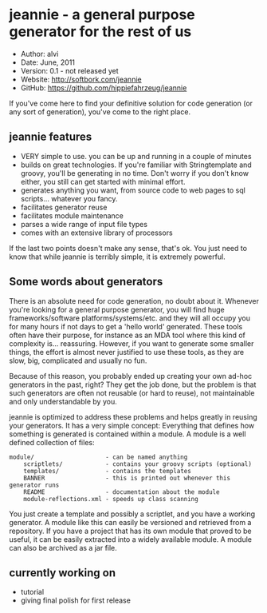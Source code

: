 jeannie - a general purpose generator for the rest of us
========================================================

* Author:    alvi
* Date:      June, 2011
* Version:   0.1 - not released yet
* Website:   <http://softbork.com/jeannie>
* GitHub:    <https://github.com/hippiefahrzeug/jeannie>

If you've come here to find your definitive solution for code generation (or any sort of generation), you've come to the right place.


jeannie features
----------------

* VERY simple to use. you can be up and running in a couple of minutes
* builds on great technologies. If you're familiar with Stringtemplate and groovy, you'll be generating in no time. Don't worry if you don't know either, you still can get started with minimal effort.
* generates anything you want, from source code to web pages to sql scripts... whatever you fancy.
* facilitates generator reuse
* facilitates module maintenance
* parses a wide range of input file types
* comes with an extensive library of processors

If the last two points doesn't make any sense, that's ok. You just need to know that while jeannie is terribly simple, it is extremely powerful.

Some words about generators
---------------------------

There is an absolute need for code generation, no doubt about it. Whenever you're looking for a general purpose generator, you will find huge frameworks/software platforms/systems/etc. and they will all occupy you for many hours if not days to get a 'hello world' generated. These tools often have their purpose, for instance as an MDA tool where this kind of complexity is... reassuring. However, if you want to generate some smaller things, the effort is almost never justified to use these tools, as they are slow, big, complicated and usually no fun.

Because of this reason, you probably ended up creating your own ad-hoc generators in the past, right? They get the job done, but the problem is that such generators are often not reusable (or hard to reuse), not maintainable and only understandable by you.

jeannie is optimized to address these problems and helps greatly in reusing your generators. It has a very simple concept: Everything that defines how something is generated is contained within a module. A module is a well defined collection of files:

    module/                    - can be named anything
        scriptlets/            - contains your groovy scripts (optional)
        templates/             - contains the templates
        BANNER                 - this is printed out whenever this generator runs
        README                 - documentation about the module
        module-reflections.xml - speeds up class scanning

You just create a template and possibly a scriptlet, and you have a working generator. A module like this can easily be versioned and retrieved from a repository. If you have a project that has its own module that proved to be useful, it can be easily extracted into a widely available module. A module can also be archived as a jar file.


currently working on
--------------------

- tutorial
- giving final polish for first release


